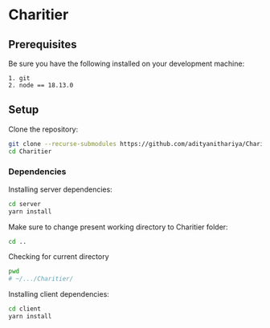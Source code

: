 # Charitier

## Prerequisites

Be sure you have the following installed on your development machine:

```
1. git
2. node == 18.13.0
```

## Setup

Clone the repository:

```bash
git clone --recurse-submodules https://github.com/adityanithariya/Charitier.git
cd Charitier
```

### Dependencies

Installing server dependencies:
```bash
cd server
yarn install
```

Make sure to change present working directory to Charitier folder:
```bash
cd ..
```

Checking for current directory
```bash
pwd
# ~/.../Charitier/
```

Installing client dependencies:
```bash
cd client
yarn install
```
